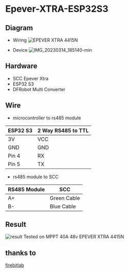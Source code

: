 # Epever-XTRA-ESP32S3
## Diagram
- Wiring
![EPEVER XTRA 4415N](https://user-images.githubusercontent.com/30497994/224992728-606a311b-c903-4a65-a154-52b0e8b32664.png)

- Device
![IMG_20230314_185140-min](https://user-images.githubusercontent.com/30497994/224994149-62e250bc-a056-43a6-ba85-973a52fead6b.jpg)

## Hardware
- SCC Epever Xtra
- ESP32 S3
- DFRobot Multi Converter

## Wire
- microcontroller to rs485 module

| ESP32 S3 | 2 Way RS485 to TTL |
| --- | --- |
| 3V | VCC |
| GND | GND |
| Pin 4 | RX |
| Pin 5 | TX |

- rs485 module to SCC

| RS485 Module | SCC |
| --- | --- |
| A+ | Green Cable |
| B- | Blue Cable |

## Result

![result](https://user-images.githubusercontent.com/30497994/224994304-6e362049-2dbe-4dad-ba6b-b7c004cc81b5.png)
Tested on MPPT 40A 48v EPEVER XTRA 4415N


## thanks to
[firebitlab](https://github.com/firebitlab)
